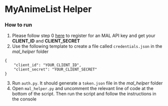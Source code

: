 # MyAnimeList Helper
### How to run
1. Please follow step 0 [here](https://myanimelist.net/blog.php?eid=835707) to register for an MAL API key and get your **CLIENT_ID** and **CLIENT_SECRET**
2. Use the following template to create a file called `credentials.json` in the *mal_helper* folder
```
{
    "client_id": "YOUR_CLIENT_ID",
    "client_secret": "YOUR_CLIENT_SECRET"
}
```
3. Run `auth.py`. It should generate a `token.json` file in the *mal_helper* folder
4. Open `mal_helper.py` and uncomment the relevant line of code at the bottom of the script. Then run the script and follow the instructions in the console